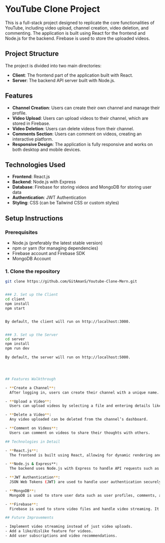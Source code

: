 # YouTube Clone Project

This is a full-stack project designed to replicate the core functionalities of YouTube, including video upload, channel creation, video deletion, and commenting. The application is built using React for the frontend and Node.js for the backend. Firebase is used to store the uploaded videos.

## Project Structure

The project is divided into two main directories:

- **Client**: The frontend part of the application built with React.
- **Server**: The backend API server built with Node.js.

## Features

- **Channel Creation**: Users can create their own channel and manage their profile.
- **Video Upload**: Users can upload videos to their channel, which are stored in Firebase.
- **Video Deletion**: Users can delete videos from their channel.
- **Comments Section**: Users can comment on videos, creating an interactive platform.
- **Responsive Design**: The application is fully responsive and works on both desktop and mobile devices.

## Technologies Used

- **Frontend**: React.js
- **Backend**: Node.js with Express
- **Database**: Firebase for storing videos and MongoDB for storing user data
- **Authentication**: JWT Authentication
- **Styling**: CSS (can be Tailwind CSS or custom styles)

## Setup Instructions

### Prerequisites

- Node.js (preferably the latest stable version)
- npm or yarn (for managing dependencies)
- Firebase account and Firebase SDK
- MongoDB Account

### 1. Clone the repository

```bash
git clone https://github.com/GitAmanS/Youtube-Clone-Mern.git


### 2. Set up the Client
cd client
npm install
npm start


By default, the client will run on http://localhost:3000.


### 3. Set up the Server
cd server
npm install
npm run dev

By default, the server will run on http://localhost:5000.




## Features Walkthrough

- **Create a Channel**:  
  After logging in, users can create their channel with a unique name.

- **Upload a Video**:  
  Users can upload videos by selecting a file and entering details like title and description.

- **Delete a Video**:  
  Any video uploaded can be deleted from the channel’s dashboard.

- **Comment on Videos**:  
  Users can comment on videos to share their thoughts with others.

## Technologies in Detail

- **React.js**:  
  The frontend is built using React, allowing for dynamic rendering and a responsive user interface.

- **Node.js & Express**:  
  The backend uses Node.js with Express to handle API requests such as video uploads, channel management, and comments.

- **JWT Authentication**:  
  JSON Web Tokens (JWT) are used to handle user authentication securely.

- **MongoDB**:  
  MongoDB is used to store user data such as user profiles, comments, and channel information.

- **Firebase**:  
  Firebase is used to store video files and handle video streaming. It provides scalable storage solutions and real-time capabilities.

## Future Improvements

- Implement video streaming instead of just video uploads.
- Add a like/dislike feature for videos.
- Add user subscriptions and video recommendations.
